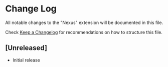 # Change Log

All notable changes to the "Nexus" extension will be documented in this file.

Check [Keep a Changelog](http://keepachangelog.com/) for recommendations on how to structure this file.

## [Unreleased]

- Initial release